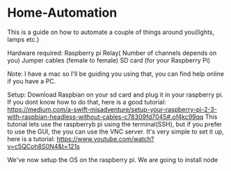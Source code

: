 # Home-Automation
This is a guide on how to automate a couple of things around you(lights, lamps etc.) 

Hardware required: Raspberry pi Relay( Number of channels depends on you) Jumper cables (female to female) SD card (for your Raspberry Pi)

Note: I have a mac so I'll be guiding you using that, you can find help online if you have a PC.

Setup:
Download Raspbian on your sd card and plug it in your raspberry pi. If you dont know how to do that, here is a good tutorial: https://medium.com/a-swift-misadventure/setup-your-raspberry-pi-2-3-with-raspbian-headless-without-cables-c78309fd7045#.of4kc99qq
This tutorial lets use the raspberryb pi using the terminal(SSH), but if you prefer to use the GUI, the you can use the VNC server. It's very simple to set it up, here is a tutorial: https://www.youtube.com/watch?v=c5QCoh8S0N4&t=121s

We've now setup the OS on the raspberry pi. 
We are going to install node
